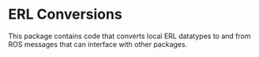 # ERL Conversions
This package contains code that converts local ERL datatypes to and from ROS messages that
can interface with other packages.

